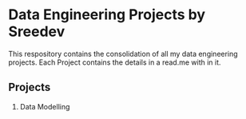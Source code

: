 # Data Engineering Projects by Sreedev
This respository contains the consolidation of all my data engineering projects. Each Project contains the details in a read.me with in it. 

## Projects
1. Data Modelling
